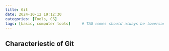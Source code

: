 ```yaml
---
title: Git
date: 2024-10-12 19:12:30 
categories: [Tools, CS]
tags: [basic, computer tools]     # TAG names should always be lowercase
--- 
```


## Characteriestic of Git